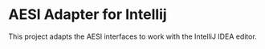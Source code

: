 # AESI Adapter for Intellij
This project adapts the AESI interfaces to work with the IntelliJ IDEA
editor.
